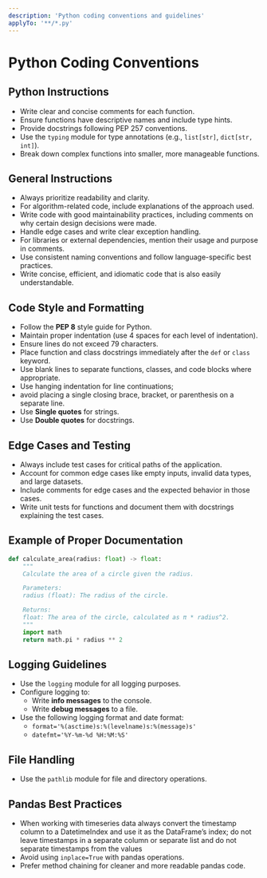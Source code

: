 ```yaml
---
description: 'Python coding conventions and guidelines'
applyTo: '**/*.py'
---
```


# Python Coding Conventions

## Python Instructions

- Write clear and concise comments for each function.
- Ensure functions have descriptive names and include type hints.
- Provide docstrings following PEP 257 conventions.
- Use the `typing` module for type annotations (e.g., `list[str]`, `dict[str, int]`).
- Break down complex functions into smaller, more manageable functions.

## General Instructions

- Always prioritize readability and clarity.
- For algorithm-related code, include explanations of the approach used.
- Write code with good maintainability practices, including comments on why certain design decisions were made.
- Handle edge cases and write clear exception handling.
- For libraries or external dependencies, mention their usage and purpose in comments.
- Use consistent naming conventions and follow language-specific best practices.
- Write concise, efficient, and idiomatic code that is also easily understandable.

## Code Style and Formatting

- Follow the **PEP 8** style guide for Python.
- Maintain proper indentation (use 4 spaces for each level of indentation).
- Ensure lines do not exceed 79 characters.
- Place function and class docstrings immediately after the `def` or `class` keyword.
- Use blank lines to separate functions, classes, and code blocks where appropriate.
- Use hanging indentation for line continuations;
- avoid placing a single closing brace, bracket, or parenthesis
  on a separate line.
- Use **Single quotes** for strings.
- Use **Double quotes** for docstrings.

## Edge Cases and Testing

- Always include test cases for critical paths of the application.
- Account for common edge cases like empty inputs, invalid data types, and large datasets.
- Include comments for edge cases and the expected behavior in those cases.
- Write unit tests for functions and document them with docstrings explaining the test cases.

## Example of Proper Documentation

```python
def calculate_area(radius: float) -> float:
    """
    Calculate the area of a circle given the radius.

    Parameters:
    radius (float): The radius of the circle.

    Returns:
    float: The area of the circle, calculated as π * radius^2.
    """
    import math
    return math.pi * radius ** 2
```

## Logging Guidelines
- Use the `logging` module for all logging purposes.
- Configure logging to:
  - Write **info messages** to the console.
  - Write **debug messages** to a file.
- Use the following logging format and date format:
  - `format='%(asctime)s:%(levelname)s:%(message)s'`
  - `datefmt='%Y-%m-%d %H:%M:%S'`

## File Handling
- Use the `pathlib` module for file and directory operations.

## Pandas Best Practices
- When working with timeseries data always convert the timestamp
  column to a DatetimeIndex and use it as the DataFrame’s index;
  do not leave timestamps in a separate column or separate list
  and do not separate timestamps from the values
- Avoid using `inplace=True` with pandas operations.
- Prefer method chaining for cleaner and more readable pandas code.
